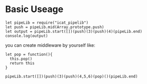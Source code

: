 # Basic Useage

```
let pipeLib = require("icat_pipelib")
let push = pipeLib.mid(Array.prototype.push)
let output = pipeLib.start([])(push)(3)(push)(4)(pipeLib.end)
console.log(output)
```

you can create middleware by yourself like:

```
let pop = function(){
  this.pop()
  return this
}

pipeLib.start([])(push)(3)(push)(4,5,6)(pop)()(pipeLib.end)

```